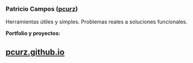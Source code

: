 ### Patricio Campos ([pcurz](https://github.com/pcurz))

Herramientas útiles y simples. Problemas reales a soluciones funcionales.

**Portfolio y proyectos:**

## [pcurz.github.io](https://pcurz.github.io)